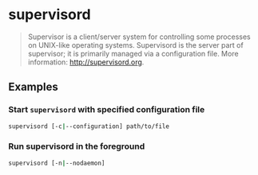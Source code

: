 # supervisord

> Supervisor is a client/server system for controlling some processes on UNIX-like operating systems. Supervisord is the server part of supervisor; it is primarily managed via a configuration file. More information: <http://supervisord.org>.

## Examples

### Start `supervisord` with specified configuration file

```bash
supervisord [-c|--configuration] path/to/file
```

### Run supervisord in the foreground

```bash
supervisord [-n|--nodaemon]
```

